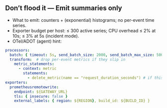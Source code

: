 ## Don’t flood it — Emit summaries only
-  What to emit: counters + (exponential) histograms; no per-event time series.
-  Exporter budget per host: ≤ 300 active series; CPU overhead ≤ 2% at 10s; ≤ 3% at 5s (incident mode).
-  OTel/ADOT (agent) hint:
```yaml
processors:
  batch: { timeout: 5s, send_batch_size: 2000, send_batch_max_size: 5000 }
  transform:  # drop per-event metrics if they slip in
    metric_statements:
      - context: metric
        statements:
          - delete_metric(name == "request_duration_seconds") # if this is a summary
exporters:
  prometheusremotewrite:
    endpoint: ${GATEWAY_URL}
    tls: { insecure: false }
    external_labels: { region: ${REGION}, build_id: ${BUILD_ID} }
```
